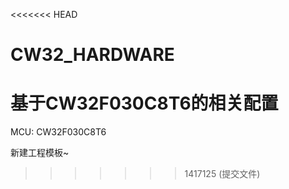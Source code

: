 <<<<<<< HEAD
# CW32_HARDWARE
基于CW32F030C8T6的相关配置
=======
MCU: CW32F030C8T6

新建工程模板~
>>>>>>> 1417125 (提交文件)

